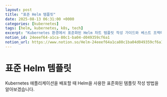 ```yaml
---
layout: post
title: "표준 Helm 템플릿"
date: 2025-08-13 06:31:00 +0000
categories: [kubernetes]
tags: [helm, kubernetes, k8s, tech]
excerpt: "Kubernetes 환경에서 표준화된 Helm 차트 템플릿 작성 가이드와 베스트 프랙티스를 다룹니다."
notion_id: 24eeef64-a1ca-80c1-ba04-d049359cf6a1
notion_url: https://www.notion.so/Helm-24eeef64a1ca80c1ba04d049359cf6a1
---
```


# 표준 Helm 템플릿

Kubernetes 애플리케이션을 배포할 때 Helm을 사용한 표준화된 템플릿 작성 방법을 알아보겠습니다.

<!--more-->